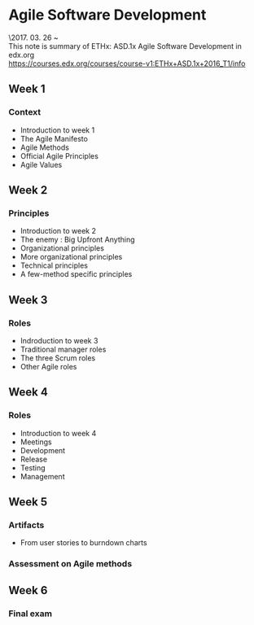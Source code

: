 # Agile Software Development

\\2017. 03. 26 ~  
This note is summary of ETHx: ASD.1x Agile Software Development in edx.org  
<https://courses.edx.org/courses/course-v1:ETHx+ASD.1x+2016_T1/info>

## Week 1
### Context
* Introduction to week 1
* The Agile Manifesto
* Agile Methods
* Official Agile Principles
* Agile Values

## Week 2
### Principles
* Introduction to week 2
* The enemy : Big Upfront Anything
* Organizational principles
* More organizational principles
* Technical principles
* A few-method specific principles

## Week 3
### Roles
* Indroduction to week 3
* Traditional manager roles
* The three Scrum roles
* Other Agile roles

## Week 4
### Roles
* Introduction to week 4
* Meetings
* Development
* Release
* Testing
* Management

## Week 5
### Artifacts
* From user stories to burndown charts
### Assessment on Agile methods

## Week 6
### Final exam
